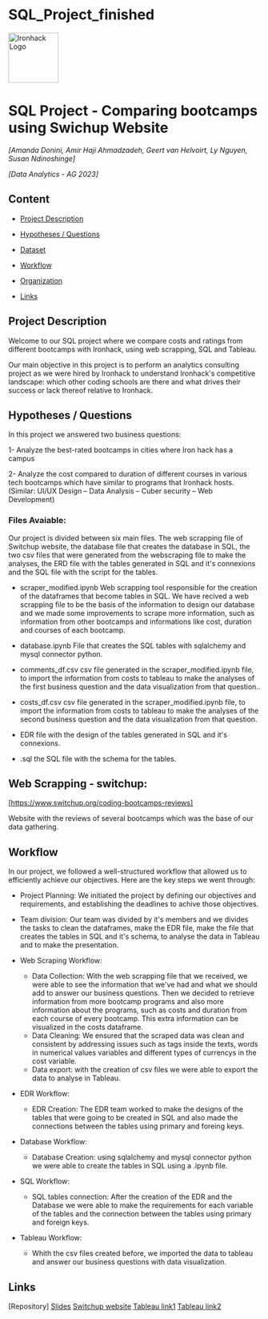 # SQL_Project_finished
<img src="https://bit.ly/2VnXWr2" alt="Ironhack Logo" width="100"/>

# SQL Project - Comparing bootcamps using Swichup Website

*[Amanda Donini, Amir Haji Ahmadzadeh, Geert van Helvoirt, Ly Nguyen, Susan Ndinoshinge]*

*[Data Analytics - AG 2023]*

## Content
- [Project Description](#project-description)


- [Hypotheses / Questions](#hypotheses-/-questions)
- [Dataset](#dataset)
- [Workflow](#workflow)
- [Organization](#organization)
- [Links](#links)

<a name="project-description"></a>

## Project Description

Welcome to our SQL project where we compare costs and ratings from different bootcamps with Ironhack, using web scrapping, SQL and Tableau.

Our main objective in this project is to perform an analytics consulting project as we were hired by Ironhack to understand Ironhack's competitive landscape: which other coding schools are there and what drives their 
success or lack thereof relative to Ironhack.

<a name="hypotheses-/-questions"></a>

## Hypotheses / Questions

In this project we answered two business questions:

1- Analyze the best-rated bootcamps in cities where Iron hack has a campus 

2- Analyze the cost compared to duration of different courses in various tech bootcamps which have similar to programs that Ironhack hosts. (Similar: UI/UX Design – Data Analysis – Cuber security – Web Development) 


<a name="Structure"></a>

### Files Avaiable:
Our project is divided between six main files. The web scrapping file of Switchup website, the database file that creates the database in SQL, the two csv files that were generated from the webscraping file to make the analyses, the ERD file with
the tables generated in SQL and it's connexions and the SQL file with the script for the tables.

- scraper_modified.ipynb
    Web scrapping tool responsible for the creation of the dataframes that become tables in SQL. We have recived a web scrapping file to be the basis of the information to design our database and we made some improvements to scrape more information,
  such as information from other bootcamps and informations like cost, duration and courses of each bootcamp. 

- database.ipynb
    File that creates the SQL tables with sqlalchemy and mysql connector python.
  
- comments_df.csv
    csv file generated in the scraper_modified.ipynb file, to import the information from costs to tableau to make the analyses of the first business question and the data visualization from that question..

- costs_df.csv
    csv file generated in the scraper_modified.ipynb file, to import the information from costs to tableau to make the analyses of the second business question and the data visualization from that question.

- EDR
    file with the design of the tables generated in SQL and it's connexions.

- .sql
      the SQL file with the schema for the tables.



<a name="Resources"></a>
## Web Scrapping - switchup:

[https://www.switchup.org/coding-bootcamps-reviews]

Website with the reviews of several bootcamps which was the base of our data gathering. 

<a name="workflow"></a>

## Workflow

In our project, we followed a well-structured workflow that allowed us to efficiently achieve our objectives. Here are the key steps we went through:

- Project Planning: We initiated the project by defining our objectives and requirements, and establishing the deadlines to achive those objectives.

- Team division: Our team was divided by it's members and we divides the tasks to clean the dataframes, make the EDR file, make the file that creates the tables in SQL and it's schema, to analyse the data in Tableau and to make the presentation.

- Web Scraping Workflow:

    - Data Collection: With the web scrapping file that we received, we were able to see the information that we've had and what we should add to answer our business questions. Then we decided to retrieve information from more bootcamp programs and
      also more information about the programs, such as costs and duration from each course of every bootcamp. This extra information can be visualized in the costs dataframe. 
    - Data Cleaning: We ensured that the scraped data was clean and consistent by addressing issues such as tags inside the texts, words in numerical values variables and different types of currencys in the cost variable.
    - Data export: with the creation of csv files we were able to export the data to analyse in Tableau.

- EDR Workflow:

    - EDR Creation: The EDR team worked to make the designs of the tables that were going to be created in SQL and also made the connections between the tables using primary and foreing keys.

- Database Workflow:
    - Database Creation: using sqlalchemy and mysql connector python we were able to create the tables in SQL using a .ipynb file.
 
- SQL Workflow:
    - SQL tables connection: After the creation of the EDR and the Database we were able to make the requirements for each variable of the tables and the connection between the tables using primary and foreign keys.

- Tableau Workflow:
    - Whith the csv files created before, we imported the data to tableau and answer our business questions with data visualization.

<a name="organization"></a>

<a name="links"></a>

## Links

[Repository]
[Slides]([https://github.com/zepcerqueira/project-webscraping-apis.git](https://docs.google.com/presentation/d/1ZTWEF00NYc6eKUwuMUJ2sQ3dSOO94RHyWAxTlJrtVvA/edit#slide=id.p))  
[Switchup website](https://www.switchup.org/coding-bootcamps-reviews)
[Tableau link1](https://public.tableau.com/app/profile/ly.nguyen7178/viz/DashSQL/Dashboard1?publish=yes)
[Tableau link2](https://public.tableau.com/app/profile/amanda.donini/viz/SQL_Project_17006673964750/Costspercoursecomparedtoduration?publish=yes) 
